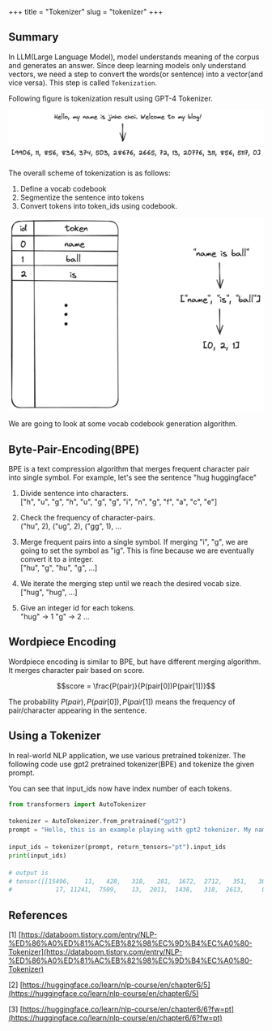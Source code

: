 +++
title = "Tokenizer"
slug = "tokenizer"
+++

## Summary
In LLM(Large Language Model), model understands meaning of the corpus and generates an answer. Since deep learning models only understand vectors, we need a step to convert the words(or sentence) into a vector(and vice versa). This step is called `Tokenization`.

Following figure is tokenization result using GPT-4 Tokenizer.

<img src="tokenizer-example.png" alt="Tokenizer Example">

The overall scheme of tokenization is as follows:
1. Define a vocab codebook
2. Segmentize the sentence into tokens
3. Convert tokens into token_ids using codebook.

<img src="tokenization-step.png" alt="Tokenization Step">

We are going to look at some vocab codebook generation algorithm.

## Byte-Pair-Encoding(BPE)

BPE is a text compression algorithm that merges frequent character pair into single symbol.
For example, let's see the sentence "hug huggingface"
1. Divide sentence into characters. \
["h", "u", "g", "h", "u", "g", "g", "i", "n", "g", "f", "a", "c", "e"]

2. Check the frequency of character-pairs. \
("hu", 2), ("ug", 2), ("gg", 1), ...

3. Merge frequent pairs into a single symbol. If merging "i", "g", we are going to set the symbol as "ig". This is fine because we are eventually convert it to a integer. \
["hu", "g", "hu", "g", ...]

4. We iterate the merging step until we reach the desired vocab size. \
["hug", "hug", ...]

5. Give an integer id for each tokens. \
"hug" -> 1
"g" -> 2
...

## Wordpiece Encoding
Wordpiece encoding is similar to BPE, but have different merging algorithm. It merges character pair based on score.

$$score = \frac{P(pair)}{P(pair[0])P(pair[1])}$$

The probability $P(pair), P(pair[0]), P(pair[1])$ means the frequency of pair/character appearing in the sentence.

## Using a Tokenizer
In real-world NLP application, we use various pretrained tokenizer. The following code use gpt2 pretrained tokenizer(BPE) and tokenize the given prompt.

You can see that input_ids now have index number of each tokens.

```python
from transformers import AutoTokenizer

tokenizer = AutoTokenizer.from_pretrained("gpt2")
prompt = "Hello, this is an example playing with gpt2 tokenizer. My name is ball!"

input_ids = tokenizer(prompt, return_tensors="pt").input_ids
print(input_ids)

# output is
# tensor([[15496,    11,   428,   318,   281,  1672,  2712,   351,   308,   457,
#            17, 11241,  7509,    13,  2011,  1438,   318,  2613,     0]])
```

## References
[1] [https://databoom.tistory.com/entry/NLP-%ED%86%A0%ED%81%AC%EB%82%98%EC%9D%B4%EC%A0%80-Tokenizer](https://databoom.tistory.com/entry/NLP-%ED%86%A0%ED%81%AC%EB%82%98%EC%9D%B4%EC%A0%80-Tokenizer)

[2] [https://huggingface.co/learn/nlp-course/en/chapter6/5](https://huggingface.co/learn/nlp-course/en/chapter6/5)

[3] [https://huggingface.co/learn/nlp-course/en/chapter6/6?fw=pt](https://huggingface.co/learn/nlp-course/en/chapter6/6?fw=pt)
